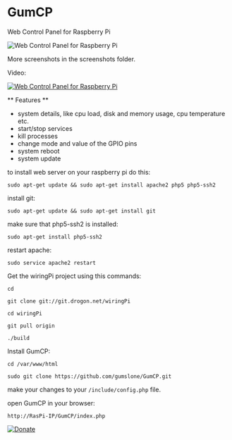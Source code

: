 # GumCP
Web Control Panel for Raspberry Pi

![Web Control Panel for Raspberry Pi](https://github.com/gumslone/GumCP/blob/master/screenshots/dashboard.png)

More screenshots in the screenshots folder.

Video:

[![Web Control Panel for Raspberry Pi](https://github.com/gumslone/GumCP/blob/master/screenshots/video.png)](https://www.youtube.com/watch?v=lEP_Bbi0HJQ)



** Features **
- system details, like cpu load, disk and memory usage, cpu temperature etc.
- start/stop services
- kill processes
- change mode and value of the GPIO pins
- system reboot
- system update


to install web server on your raspberry pi do this:
```
sudo apt-get update && sudo apt-get install apache2 php5 php5-ssh2
```
install git:
```
sudo apt-get update && sudo apt-get install git
```
make sure that php5-ssh2 is installed:
```
sudo apt-get install php5-ssh2
```
restart apache:
```
sudo service apache2 restart
```
Get the wiringPi project using this commands:
```
cd
```
```
git clone git://git.drogon.net/wiringPi
```
```
cd wiringPi
```
```
git pull origin
```
```
./build
```
Install GumCP:
```
cd /var/www/html

sudo git clone https://github.com/gumslone/GumCP.git
```
make your changes to your `/include/config.php` file.

open GumCP in your browser:

`http://RasPi-IP/GumCP/index.php`


[![Donate](https://img.shields.io/badge/Donate-PayPal-green.svg)](https://www.paypal.com/cgi-bin/webscr?cmd=_s-xclick&hosted_button_id=VCWHQPACTXV5N)
